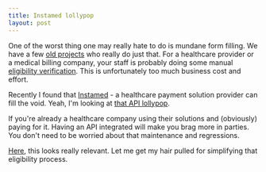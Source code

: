 ```yaml
---
title: Instamed lollypop
layout: post
---
```


One of the worst thing one may really hate to do is mundane form filling. We have a few [old projects](https://en.wikipedia.org/wiki/Legacy_system) who really do just that. For a healthcare provider or a medical billing company, your staff is probably doing some manual [eligibility verification](http://www.google.com/search?q=insurance+eligibility+verification). This is unfortunately too much business cost and effort.

Recently I found that [Instamed](http://www.instamed.com/) - a healthcare payment solution provider can fill the void. Yeah, I'm looking at [that API lollypop](http://developers.instamed.com/).

If you're already a healthcare company using their solutions and (obviously) paying for it. Having an API integrated will make you brag more in parties. You don't need to be worried about that maintenance and regressions.

[Here](http://www.nextservices.com/), this looks really relevant. Let me get my hair pulled for simplifying that eligibility process.
